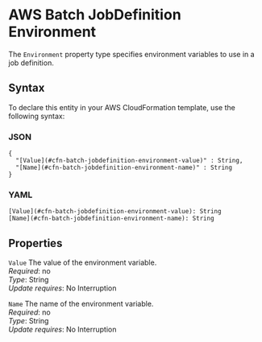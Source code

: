 # AWS Batch JobDefinition Environment<a name="aws-properties-batch-jobdefinition-environment"></a>

The `Environment` property type specifies environment variables to use in a job definition\.

## Syntax<a name="aws-properties-batch-jobdefinition-environment-syntax"></a>

To declare this entity in your AWS CloudFormation template, use the following syntax:

### JSON<a name="aws-properties-batch-jobdefinition-environment-syntax.json"></a>

```
{
  "[Value](#cfn-batch-jobdefinition-environment-value)" : String,
  "[Name](#cfn-batch-jobdefinition-environment-name)" : String
}
```

### YAML<a name="aws-properties-batch-jobdefinition-environment-syntax.yaml"></a>

```
[Value](#cfn-batch-jobdefinition-environment-value): String
[Name](#cfn-batch-jobdefinition-environment-name): String
```

## Properties<a name="aws-properties-batch-jobdefinition-environment-properties"></a>

`Value`  <a name="cfn-batch-jobdefinition-environment-value"></a>
The value of the environment variable\.  
 *Required*: no  
*Type*: String  
 *Update requires*: No Interruption 

`Name`  <a name="cfn-batch-jobdefinition-environment-name"></a>
The name of the environment variable\.  
 *Required*: no  
*Type*: String  
 *Update requires*: No Interruption 